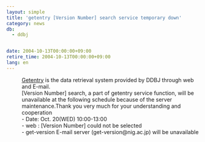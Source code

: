 ```yaml
---
layout: simple
title: 'getentry [Version Number] search service temporary down'
category: news
db:
  - ddbj


date: 2004-10-13T00:00:00+09:00
retire_time: 2004-10-13T00:00:00+09:00
lang: en
---
```


<dd><a href="http://getentry.ddbj.nig.ac.jp/top-e.html">Getentry</a> is the data retrieval system provided by DDBJ through web and E-mail.
<dd>[Version Number] search, a part of getentry service function, will be unavailable at the following schedule because of the server maintenance.Thank you very much for your understanding and cooperation
<dd>- Date: Oct. 20(WED) 10:00-13:00
<dd>- web : [Version Number] could not be selected
<dd>- get-version E-mail server (get-version@nig.ac.jp) will be unavailable</dd>
</dd>
</dd>
</dd>
</dd>
